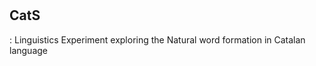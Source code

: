 # <h2>CatS</h2> : Linguistics Experiment exploring the Natural word formation in Catalan language
 
